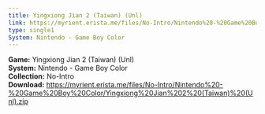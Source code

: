 ```yaml
---
title: Yingxiong Jian 2 (Taiwan) (Unl)
link: https://myrient.erista.me/files/No-Intro/Nintendo%20-%20Game%20Boy%20Color/Yingxiong%20Jian%202%20(Taiwan)%20(Unl).zip
type: single1
System: Nintendo - Game Boy Color
---
```

<b>Game:</b> Yingxiong Jian 2 (Taiwan) (Unl)<br>
<b>System:</b> Nintendo - Game Boy Color<br>
<b>Collection:</b> No-Intro<br>
<b>Download:</b> https://myrient.erista.me/files/No-Intro/Nintendo%20-%20Game%20Boy%20Color/Yingxiong%20Jian%202%20(Taiwan)%20(Unl).zip
